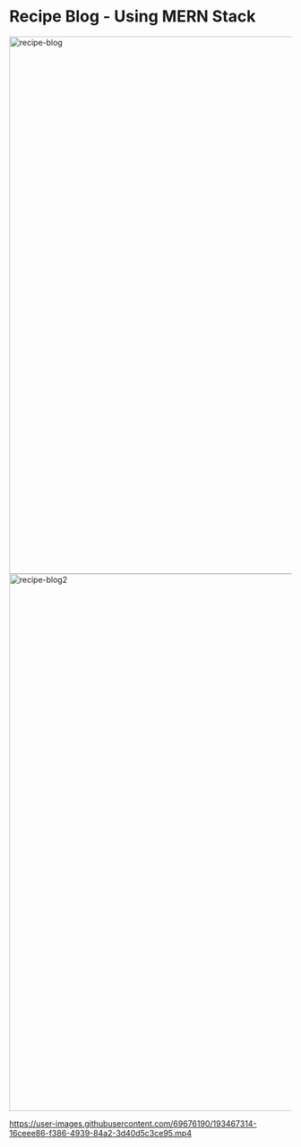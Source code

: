 # Recipe Blog - Using MERN Stack
<img width="960" alt="recipe-blog" src="https://user-images.githubusercontent.com/69676190/193467290-daca5132-5ac7-47a4-810b-4de39420a8e3.PNG">
<img width="960" alt="recipe-blog2" src="https://user-images.githubusercontent.com/69676190/193467298-a8fa21ff-a295-40a1-9255-840ec8e715eb.PNG">


https://user-images.githubusercontent.com/69676190/193467314-16ceee86-f386-4939-84a2-3d40d5c3ce95.mp4


